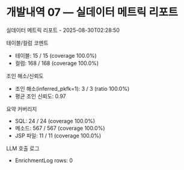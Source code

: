개발내역 07 — 실데이터 메트릭 리포트
=======================================

실데이터 메트릭 리포트 - 2025-08-30T02:28:50

테이블/컬럼 코멘트
- 테이블: 15 / 15 (coverage 100.0%)
- 컬럼: 168 / 168 (coverage 100.0%)

조인 해소/신뢰도
- 조인 해소(inferred_pkfk=1): 3 / 3 (ratio 100.0%)
- 평균 조인 신뢰도: 0.97

요약 커버리지
- SQL: 24 / 24 (coverage 100.0%)
- 메소드: 567 / 567 (coverage 100.0%)
- JSP 파일: 11 / 11 (coverage 100.0%)

LLM 호출 로그
- EnrichmentLog rows: 0

